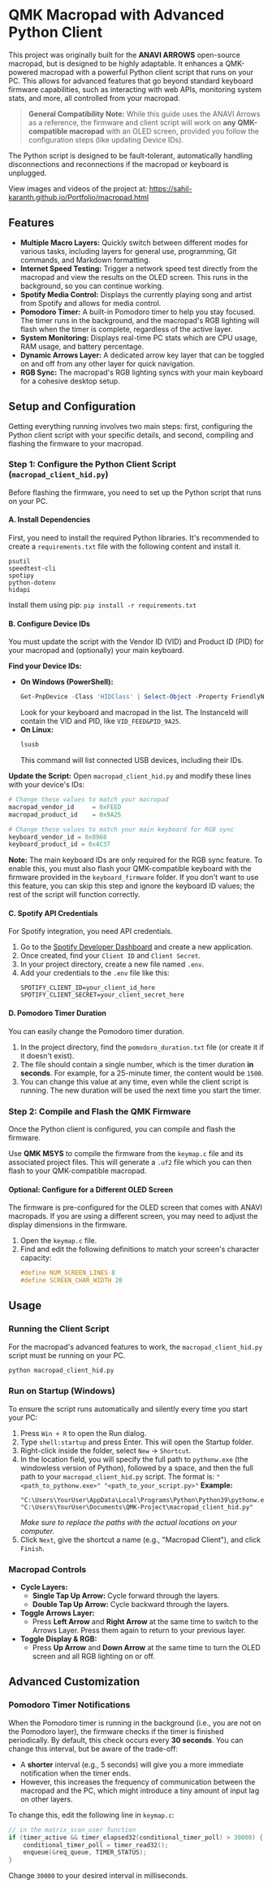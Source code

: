 # QMK Macropad with Advanced Python Client

This project was originally built for the **ANAVI ARROWS** open-source macropad, but is designed to be highly adaptable. It enhances a QMK-powered macropad with a powerful Python client script that runs on your PC. This allows for advanced features that go beyond standard keyboard firmware capabilities, such as interacting with web APIs, monitoring system stats, and more, all controlled from your macropad.

> **General Compatibility Note:** While this guide uses the ANAVI Arrows as a reference, the firmware and client script will work on **any QMK-compatible macropad** with an OLED screen, provided you follow the configuration steps (like updating Device IDs).

The Python script is designed to be fault-tolerant, automatically handling disconnections and reconnections if the macropad or keyboard is unplugged.

View images and videos of the project at: https://sahil-karanth.github.io/Portfolio/macropad.html

## Features

- **Multiple Macro Layers:** Quickly switch between different modes for various tasks, including layers for general use, programming, Git commands, and Markdown formatting.
- **Internet Speed Testing:** Trigger a network speed test directly from the macropad and view the results on the OLED screen. This runs in the background, so you can continue working.
- **Spotify Media Control:** Displays the currently playing song and artist from Spotify and allows for media control.
- **Pomodoro Timer:** A built-in Pomodoro timer to help you stay focused. The timer runs in the background, and the macropad's RGB lighting will flash when the timer is complete, regardless of the active layer.
- **System Monitoring:** Displays real-time PC stats which are CPU usage, RAM usage, and battery percentage.
- **Dynamic Arrows Layer:** A dedicated arrow key layer that can be toggled on and off from any other layer for quick navigation.
- **RGB Sync:** The macropad's RGB lighting syncs with your main keyboard for a cohesive desktop setup.

## Setup and Configuration

Getting everything running involves two main steps: first, configuring the Python client script with your specific details, and second, compiling and flashing the firmware to your macropad.

### Step 1: Configure the Python Client Script (`macropad_client_hid.py`)

Before flashing the firmware, you need to set up the Python script that runs on your PC.

#### A. Install Dependencies

First, you need to install the required Python libraries. It's recommended to create a `requirements.txt` file with the following content and install it.

```
psutil
speedtest-cli
spotipy
python-dotenv
hidapi
```

Install them using pip: `pip install -r requirements.txt`

#### B. Configure Device IDs

You must update the script with the Vendor ID (VID) and Product ID (PID) for your macropad and (optionally) your main keyboard.

**Find your Device IDs:**

- **On Windows (PowerShell):**
  ```powershell
  Get-PnpDevice -Class 'HIDClass' | Select-Object -Property FriendlyName, InstanceId
  ```
  Look for your keyboard and macropad in the list. The InstanceId will contain the VID and PID, like `VID_FEED&PID_9A25`.
- **On Linux:**
  ```bash
  lsusb
  ```
  This command will list connected USB devices, including their IDs.

**Update the Script:**
Open `macropad_client_hid.py` and modify these lines with your device's IDs:

```python
# Change these values to match your macropad
macropad_vendor_id     = 0xFEED
macropad_product_id    = 0x9A25

# Change these values to match your main keyboard for RGB sync
keyboard_vendor_id = 0x8968
keyboard_product_id = 0x4C37
```

**Note:** The main keyboard IDs are only required for the RGB sync feature. To enable this, you must also flash your QMK-compatible keyboard with the firmware provided in the `keyboard_firmware` folder. If you don't want to use this feature, you can skip this step and ignore the keyboard ID values; the rest of the script will function correctly.

#### C. Spotify API Credentials

For Spotify integration, you need API credentials.

1.  Go to the [Spotify Developer Dashboard](https://developer.spotify.com/dashboard/) and create a new application.
2.  Once created, find your `Client ID` and `Client Secret`.
3.  In your project directory, create a new file named `.env`.
4.  Add your credentials to the `.env` file like this:
    ```
    SPOTIFY_CLIENT_ID=your_client_id_here
    SPOTIFY_CLIENT_SECRET=your_client_secret_here
    ```

#### D. Pomodoro Timer Duration

You can easily change the Pomodoro timer duration.

1.  In the project directory, find the `pomodoro_duration.txt` file (or create it if it doesn't exist).
2.  The file should contain a single number, which is the timer duration **in seconds**. For example, for a 25-minute timer, the content would be `1500`.
3.  You can change this value at any time, even while the client script is running. The new duration will be used the next time you start the timer.

### Step 2: Compile and Flash the QMK Firmware

Once the Python client is configured, you can compile and flash the firmware.

Use **QMK MSYS** to compile the firmware from the `keymap.c` file and its associated project files. This will generate a `.uf2` file which you can then flash to your QMK-compatible macropad.

#### Optional: Configure for a Different OLED Screen

The firmware is pre-configured for the OLED screen that comes with ANAVI macropads. If you are using a different screen, you may need to adjust the display dimensions in the firmware.

1.  Open the `keymap.c` file.
2.  Find and edit the following definitions to match your screen's character capacity:
    ```c
    #define NUM_SCREEN_LINES 8
    #define SCREEN_CHAR_WIDTH 20
    ```

## Usage

### Running the Client Script

For the macropad's advanced features to work, the `macropad_client_hid.py` script must be running on your PC.

```bash
python macropad_client_hid.py
```

### Run on Startup (Windows)

To ensure the script runs automatically and silently every time you start your PC:

1.  Press `Win + R` to open the Run dialog.
2.  Type `shell:startup` and press Enter. This will open the Startup folder.
3.  Right-click inside the folder, select `New` -> `Shortcut`.
4.  In the location field, you will specify the full path to `pythonw.exe` (the windowless version of Python), followed by a space, and then the full path to your `macropad_client_hid.py` script.
    The format is: `"<path_to_pythonw.exe>" "<path_to_your_script.py>"`
    **Example:**
    ```
    "C:\Users\YourUser\AppData\Local\Programs\Python\Python39\pythonw.exe" "C:\Users\YourUser\Documents\QMK-Project\macropad_client_hid.py"
    ```
    _Make sure to replace the paths with the actual locations on your computer._
5.  Click `Next`, give the shortcut a name (e.g., "Macropad Client"), and click `Finish`.

### Macropad Controls

- **Cycle Layers:**
  - **Single Tap Up Arrow:** Cycle forward through the layers.
  - **Double Tap Up Arrow:** Cycle backward through the layers.
- **Toggle Arrows Layer:**
  - Press **Left Arrow** and **Right Arrow** at the same time to switch to the Arrows Layer. Press them again to return to your previous layer.
- **Toggle Display & RGB:**
  - Press **Up Arrow** and **Down Arrow** at the same time to turn the OLED screen and all RGB lighting on or off.

## Advanced Customization

### Pomodoro Timer Notifications

When the Pomodoro timer is running in the background (i.e., you are not on the Pomodoro layer), the firmware checks if the timer is finished periodically. By default, this check occurs every **30 seconds**.
You can change this interval, but be aware of the trade-off:

- A **shorter** interval (e.g., 5 seconds) will give you a more immediate notification when the timer ends.
- However, this increases the frequency of communication between the macropad and the PC, which might introduce a tiny amount of input lag on other layers.

To change this, edit the following line in `keymap.c`:

```c
// in the matrix_scan_user function
if (timer_active && timer_elapsed32(conditional_timer_poll) > 30000) { // 30000 milliseconds = 30 seconds
    conditional_timer_poll = timer_read32();
    enqueue(&req_queue, TIMER_STATUS);
}
```

Change `30000` to your desired interval in milliseconds.
